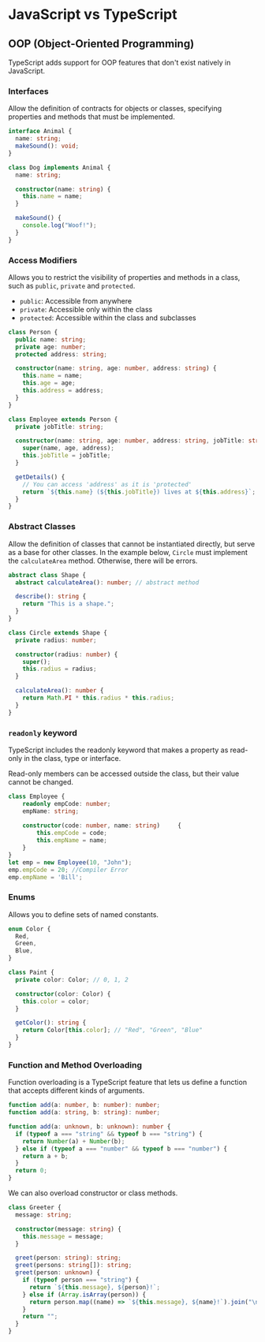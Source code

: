 # JavaScript vs TypeScript

## OOP (Object-Oriented Programming)

TypeScript adds support for OOP features that don't exist natively in JavaScript.

### Interfaces

Allow the definition of contracts for objects or classes, specifying properties and methods that must be implemented.

```typescript
interface Animal {
  name: string;
  makeSound(): void;
}

class Dog implements Animal {
  name: string;

  constructor(name: string) {
    this.name = name;
  }

  makeSound() {
    console.log("Woof!");
  }
}
```

### Access Modifiers

Allows you to restrict the visibility of properties and methods in a class, such as `public`, `private` and `protected`.

- `public`: Accessible from anywhere
- `private`: Accessible only within the class
- `protected`: Accessible within the class and subclasses

```typescript
class Person {
  public name: string;     
  private age: number;      
  protected address: string; 

  constructor(name: string, age: number, address: string) {
    this.name = name;
    this.age = age;
    this.address = address;
  }
}

class Employee extends Person {
  private jobTitle: string;

  constructor(name: string, age: number, address: string, jobTitle: string) {
    super(name, age, address);
    this.jobTitle = jobTitle;
  }

  getDetails() {
    // You can access 'address' as it is 'protected'
    return `${this.name} (${this.jobTitle}) lives at ${this.address}`;
  }
}
```

### Abstract Classes

Allow the definition of classes that cannot be instantiated directly, but serve as a base for other classes. In the example below, `Circle` must implement the `calculateArea` method. Otherwise, there will be errors.

```typescript
abstract class Shape {
  abstract calculateArea(): number; // abstract method

  describe(): string {
    return "This is a shape.";
  }
}

class Circle extends Shape {
  private radius: number;

  constructor(radius: number) {
    super();
    this.radius = radius;
  }

  calculateArea(): number {
    return Math.PI * this.radius * this.radius;
  }
}
```

### `readonly` keyword

TypeScript includes the readonly keyword that makes a property as read-only in the class, type or interface.

Read-only members can be accessed outside the class, but their value cannot be changed.

```typescript
class Employee {
    readonly empCode: number;
    empName: string;
    
    constructor(code: number, name: string)     {
        this.empCode = code;
        this.empName = name;
    }
}
let emp = new Employee(10, "John");
emp.empCode = 20; //Compiler Error
emp.empName = 'Bill'; 
```

### Enums

Allows you to define sets of named constants.

```typescript
enum Color {
  Red,
  Green,
  Blue,
}

class Paint {
  private color: Color; // 0, 1, 2

  constructor(color: Color) {
    this.color = color;
  }

  getColor(): string {
    return Color[this.color]; // "Red", "Green", "Blue"
  }
}
```

### Function and Method Overloading

Function overloading is a TypeScript feature that lets us define a function that accepts different kinds of arguments.

```typescript
function add(a: number, b: number): number;
function add(a: string, b: string): number;

function add(a: unknown, b: unknown): number {
  if (typeof a === "string" && typeof b === "string") {
    return Number(a) + Number(b);
  } else if (typeof a === "number" && typeof b === "number") {
    return a + b;
  }
  return 0;
}
```

We can also overload constructor or class methods.

```typescript
class Greeter {
  message: string;

  constructor(message: string) {
    this.message = message;
  }

  greet(person: string): string;
  greet(persons: string[]): string;
  greet(person: unknown) {
    if (typeof person === "string") {
      return `${this.message}, ${person}!`;
    } else if (Array.isArray(person)) {
      return person.map((name) => `${this.message}, ${name}!`).join("\n");
    }
    return "";
  }
}
```

